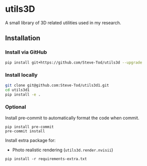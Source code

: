 # utils3D
A small library of 3D related utilities used in my research.

## Installation

### Install via GitHub

```bash
pip install git+https://github.com/Steve-Tod/utils3d --upgrade
```

### Install locally

```bash
git clone git@github.com:Steve-Tod/utils3d1.git
cd utils3d1
pip install -e .
```

### Optional

Install pre-commit to automatically format the code when commit.

```
pip install pre-commit
pre-commit install
```

Install extra package for:

- Photo realistic rendering (`utils3d.render.nvisii`)

```
pip install -r requirements-extra.txt

```
